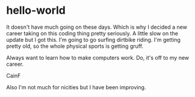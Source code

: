 # hello-world

It doesn't have much going on these days.
Which is why I decided a new career taking
on this coding thing pretty seriously. A
little slow on the update but I got this. I'm
going to go surfing dirtbike riding. I'm
getting pretty old, so the whole physical sports
is getting gruff.

Always want to learn how to make computers work.
Do, it's off to my new career.

CainF

Also I'm not much for nicities but I have been
improving.
